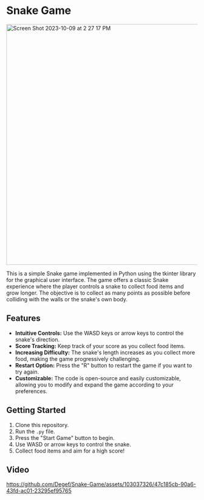 # Snake Game

<img width="634" alt="Screen Shot 2023-10-09 at 2 27 17 PM" src="https://github.com/Degef/Snake-Game/assets/103037326/2fa614e4-1d84-438f-b4f2-ca7ad31bcd5e">

This is a simple Snake game implemented in Python using the tkinter library for the graphical user interface. The game offers a classic Snake experience where the player controls a snake to collect food items and grow longer. The objective is to collect as many points as possible before colliding with the walls or the snake's own body.

## Features

- **Intuitive Controls:** Use the WASD keys or arrow keys to control the snake's direction.
- **Score Tracking:** Keep track of your score as you collect food items.
- **Increasing Difficulty:** The snake's length increases as you collect more food, making the game progressively challenging.
- **Restart Option:** Press the "R" button to restart the game if you want to try again.
- **Customizable:** The code is open-source and easily customizable, allowing you to modify and expand the game according to your preferences.

## Getting Started

1. Clone this repository.
2. Run the `.py` file.
3. Press the "Start Game" button to begin.
4. Use WASD or arrow keys to control the snake.
5. Collect food items and aim for a high score!

## Video

https://github.com/Degef/Snake-Game/assets/103037326/47c185cb-90a6-43fd-ac01-23295ef95765

